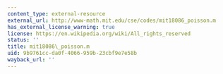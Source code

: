 ```yaml
---
content_type: external-resource
external_url: http://www-math.mit.edu/cse/codes/mit18086_poisson.m
has_external_license_warning: true
license: https://en.wikipedia.org/wiki/All_rights_reserved
status: ''
title: mit18086\_poisson.m
uid: 9b9761cc-da0f-4066-959b-23cbf9e7e58b
wayback_url: ''
---
```

